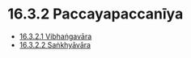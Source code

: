 # 16.3.2 Paccayapaccanīya

* [16.3.2.1 Vibhaṅgavāra](16.3.2/16.3.2.1.md)
* [16.3.2.2 Saṅkhyāvāra](16.3.2/16.3.2.2.md)
